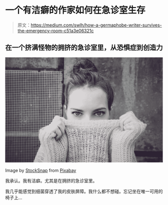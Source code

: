 # 一个有洁癖的作家如何在急诊室生存

> 原文：<https://medium.com/swlh/how-a-germaphobe-writer-survives-the-emergency-room-c51a3e06321c>

## 在一个挤满怪物的拥挤的急诊室里，从恐惧症到创造力

![](img/03294736211a01a3432190d1ca1ce098.png)

Image by [StockSnap](https://pixabay.com/users/StockSnap-894430/?utm_source=link-attribution&utm_medium=referral&utm_campaign=image&utm_content=2563491) from [Pixabay](https://pixabay.com/?utm_source=link-attribution&utm_medium=referral&utm_campaign=image&utm_content=2563491)

我承认。我有洁癖。尤其是在拥挤的急诊室里。

我几乎能感觉到细菌穿透了我的皮肤屏障。我什么都不想碰。忘记坐在唯一可用的椅子上…